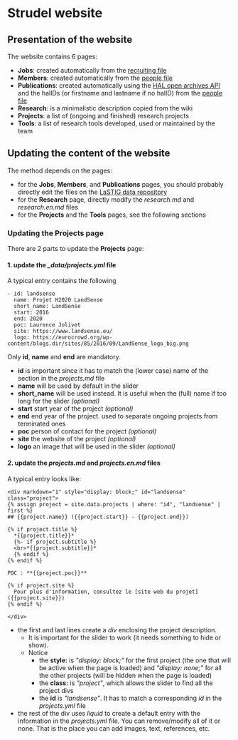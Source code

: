 # Strudel website

## Presentation of the website

The website contains 6 pages:

- **Jobs**: created automatically from the [recruiting file](https://github.com/umrlastig/lastig_data/recruiting.csv)
- **Members**: created automatically from the [people file](https://github.com/umrlastig/lastig_data/people.csv)
- **Publications**: created automatically using the [HAL open archives API](https://api.archives-ouvertes.fr/docs) and the halIDs (or firstname and lastname if no halID) from the [people file](https://github.com/umrlastig/lastig_data/people.csv)
- **Research**: is a minimalistic description copied from the wiki
- **Projects**: a list of (ongoing and finished) research projects
- **Tools**: a list of research tools developed, used or maintained by the team

## Updating the content of the website

The method depends on the pages:

- for the **Jobs**, **Members**, and **Publications** pages, you should probably directly edit the files on the [LaSTIG data repository](https://github.com/umrlastig/lastig_data/)
- for the **Research** page, directly modify the *research.md* and *research.en.md* files
- for the **Projects** and the **Tools** pages, see the following sections

### Updating the **Projects** page

There are 2 parts to update the **Projects** page:

#### 1. update the *_data/projects.yml* file
A typical entry contains the following

```
- id: landsense
  name: Projet H2020 LandSense
  short_name: LandSense
  start: 2016
  end: 2020
  poc: Laurence Jolivet
  site: https://www.landsense.eu/
  logo: https://eurocrowd.org/wp-content/blogs.dir/sites/85/2016/09/LandSense_logo_big.png
```
Only **id**, **name** and **end** are mandatory.
- **id** is important since it has to match the (lower case) name of the section in the *projects.md* file
- **name** will be used by default in the slider
- **short_name** will be used instead. It is useful when the (full) name if too long for the slider *(optional)*
- **start** start year of the project *(optional)*
- **end** end year of the project. used to separate ongoing projects from terminated ones
- **poc** person of contact for the project *(optional)*
- **site** the website of the project *(optional)*
- **logo** an image that will be used in the slider *(optional)*

#### 2. update the *projects.md* and *projects.en.md* files
A typical entry looks like:

```
<div markdown="1" style="display: block;" id="landsense" class="project">
{% assign project = site.data.projects | where: "id", "landsense" | first %}
## {{project.name}} ({{project.start}} - {{project.end}})

{% if project.title %}
  *{{project.title}}*
  {%- if project.subtitle %}
  <br>*{{project.subtitle}}*
  {% endif %}
{% endif %}

POC : **{{project.poc}}**

{% if project.site %}
  Pour plus d'information, consultez le [site web du projet]({{project.site}})
{% endif %}

</div>
```
- the first and last lines create a *div* enclosing the project description.
  - It is important for the slider to work (it needs something to hide or show).
  - Notice
    - the **style:** is *"display: block;"* for the first project (the one that will be active when the page is loaded) and *"display: none;"* for all the other projects (will be hidden when the page is loaded)
    - the **class:** is *"project"*, which allows the slider to find all the project divs
    - the **id** is *"landsense"*. It has to match a corresponding *id* in the *projects.yml* file
- the rest of the div uses *liquid* to create a default entry with the information in the *projects.yml* file. You can remove/modify all of it or none. That is the place you can add images, text, references, etc.

